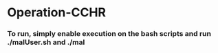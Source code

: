 # Operation-CCHR
### To run, simply enable execution on the bash scripts and run ./malUser.sh and ./mal

